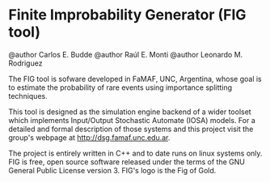 Finite Improbability Generator (FIG tool)
=========================================

@author  Carlos E. Budde
@author  Raúl E. Monti
@author  Leonardo M. Rodriguez

  The FIG tool is sofware developed in FaMAF, UNC, Argentina, whose goal is to
estimate the probability of rare events using importance splitting techniques.

  This tool is designed as the simulation engine backend of a wider toolset
which implements Input/Output Stochastic Automate (IOSA) models. For a detailed
and formal description of those systems and this project visit the group's
webpage at http://dsg.famaf.unc.edu.ar.

  The project is entirely written in C++ and to date runs on linux systems only.
FIG is free, open source software released under the terms of the GNU General
Public License version 3. FIG's logo is the Fig of Gold.

